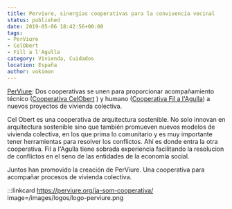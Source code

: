 ```yaml
---
title: Perviure, sinergías cooperativas para la convivencia vecinal
status: published
date: 2019-05-06 18:42:56+00:00
tags:
- PerViure
- CelObert
- Fill a l'Agulla
category: Vivienda, Cuidados
location: España
author: vokimon
---
```


[PerViure](https://perviure.org): Dos cooperativas se unen para proporcionar
acompañamiento técnico ([Cooperativa CelObert](http://celobert.coop) )
y humano ([Cooperativa Fil a l'Agulla](https://filalagulla.org/es/))
a nuevos proyectos de vivienda colectiva.

Cel Obert es una cooperativa de arquitectura sostenible.
No solo innovan en arquitectura sostenible sino que también
promueven nuevos modelos de vivienda colectiva,
en los que prima lo comunitario y
es muy importante tener herramientas para resolver los conflictos.
Ahí es donde entra la otra cooperativa.
Fil a l'Agulla tiene sobrada experiencia facilitando la resolucion de conflictos
en el seno de las entidades de la economía social.

Juntos han promovido la creación de PerViure.
Una cooperativa para acompañar procesos de vivienda colectiva.

:::linkcard https://perviure.org/ja-som-cooperativa/ image=/images/logos/logo-perviure.png


